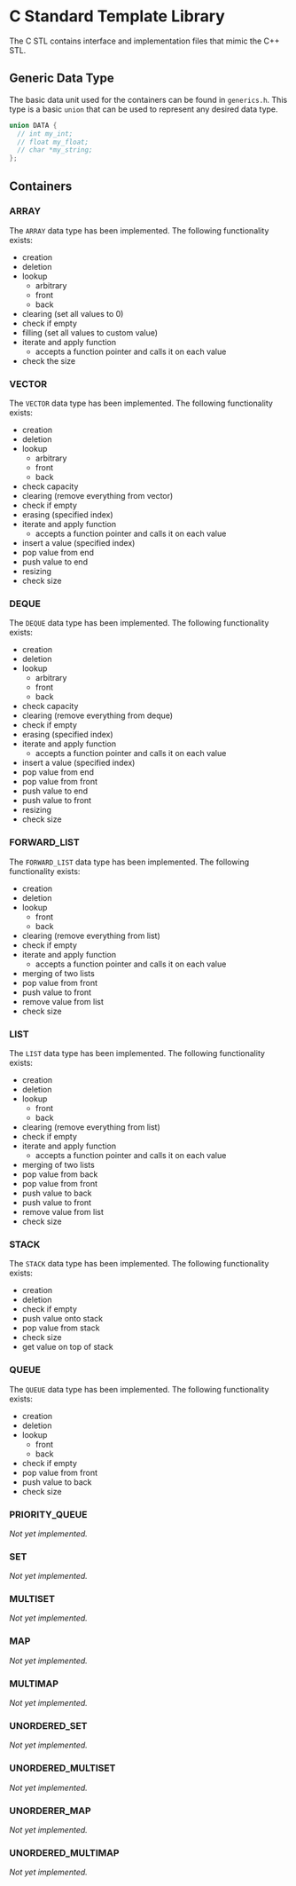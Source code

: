 # C Standard Template Library

The C STL contains interface and implementation files that mimic the C++ STL.

## Generic Data Type

The basic data unit used for the containers can be found in `generics.h`. This type is a basic `union` that can be used to represent any desired data type.

```c
union DATA {
  // int my_int;
  // float my_float;
  // char *my_string;
};
```

## Containers

### ARRAY
The `ARRAY` data type has been implemented. The following functionality exists:

* creation
* deletion
* lookup
  * arbitrary
  * front
  * back
* clearing (set all values to 0)
* check if empty
* filling (set all values to custom value)
* iterate and apply function
  * accepts a function pointer and calls it on each value
* check the size

### VECTOR
The `VECTOR` data type has been implemented. The following functionality exists:

* creation
* deletion
* lookup
  * arbitrary
  * front
  * back
* check capacity
* clearing (remove everything from vector)
* check if empty
* erasing (specified index)
* iterate and apply function
  * accepts a function pointer and calls it on each value
* insert a value (specified index)
* pop value from end
* push value to end
* resizing
* check size

### DEQUE
The `DEQUE` data type has been implemented. The following functionality exists:

* creation
* deletion
* lookup
  * arbitrary
  * front
  * back
* check capacity
* clearing (remove everything from deque)
* check if empty
* erasing (specified index)
* iterate and apply function
  * accepts a function pointer and calls it on each value
* insert a value (specified index)
* pop value from end
* pop value from front
* push value to end
* push value to front
* resizing
* check size

### FORWARD_LIST
The `FORWARD_LIST` data type has been implemented. The following functionality exists:

* creation
* deletion
* lookup
  * front
  * back
* clearing (remove everything from list)
* check if empty
* iterate and apply function
  * accepts a function pointer and calls it on each value
* merging of two lists
* pop value from front
* push value to front
* remove value from list
* check size

### LIST
The `LIST` data type has been implemented. The following functionality exists:

* creation
* deletion
* lookup
  * front
  * back
* clearing (remove everything from list)
* check if empty
* iterate and apply function
  * accepts a function pointer and calls it on each value
* merging of two lists
* pop value from back
* pop value from front
* push value to back
* push value to front
* remove value from list
* check size

### STACK
The `STACK` data type has been implemented. The following functionality exists:

* creation
* deletion
* check if empty
* push value onto stack
* pop value from stack
* check size
* get value on top of stack

### QUEUE
The `QUEUE` data type has been implemented. The following functionality exists:

* creation
* deletion
* lookup
  * front
  * back
* check if empty
* pop value from front
* push value to back
* check size

### PRIORITY_QUEUE
*Not yet implemented.*

### SET
*Not yet implemented.*

### MULTISET
*Not yet implemented.*

### MAP
*Not yet implemented.*

### MULTIMAP
*Not yet implemented.*

### UNORDERED_SET
*Not yet implemented.*

### UNORDERED_MULTISET
*Not yet implemented.*

### UNORDERER_MAP
*Not yet implemented.*

### UNORDERED_MULTIMAP
*Not yet implemented.*

